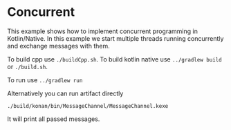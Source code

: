 # Concurrent

This example shows how to implement concurrent programming in Kotlin/Native.
In this example we start multiple threads running concurrently and exchange messages with them.

To build cpp use `./buildCpp.sh`.
To build kotlin native use `../gradlew build` or `./build.sh`.

To run use `../gradlew run`

Alternatively you can run artifact directly 

    ./build/konan/bin/MessageChannel/MessageChannel.kexe

It will print all passed messages.

